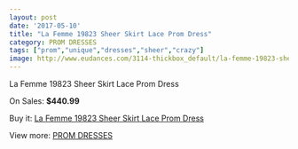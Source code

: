 ```yaml
---
layout: post
date: '2017-05-10'
title: "La Femme 19823 Sheer Skirt Lace Prom Dress"
category: PROM DRESSES
tags: ["prom","unique","dresses","sheer","crazy"]
image: http://www.eudances.com/3114-thickbox_default/la-femme-19823-sheer-skirt-lace-prom-dress.jpg
---
```

La Femme 19823 Sheer Skirt Lace Prom Dress

On Sales: **$440.99**
<a href="https://www.eudances.com/en/prom-dresses/1073-la-femme-19823-sheer-skirt-lace-prom-dress.html"><amp-img layout="responsive" width="600" height="600" src="//www.eudances.com/3114-thickbox_default/la-femme-19823-sheer-skirt-lace-prom-dress.jpg" alt="La Femme 19823 Sheer Skirt Lace Prom Dress 0" /></a>
<a href="https://www.eudances.com/en/prom-dresses/1073-la-femme-19823-sheer-skirt-lace-prom-dress.html"><amp-img layout="responsive" width="600" height="600" src="//www.eudances.com/3115-thickbox_default/la-femme-19823-sheer-skirt-lace-prom-dress.jpg" alt="La Femme 19823 Sheer Skirt Lace Prom Dress 1" /></a>

Buy it: [La Femme 19823 Sheer Skirt Lace Prom Dress](https://www.eudances.com/en/prom-dresses/1073-la-femme-19823-sheer-skirt-lace-prom-dress.html "La Femme 19823 Sheer Skirt Lace Prom Dress")

View more: [PROM DRESSES](https://www.eudances.com/en/13-prom-dresses "PROM DRESSES")